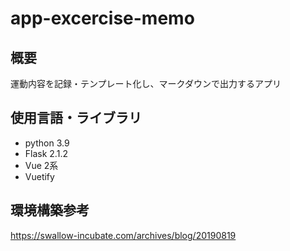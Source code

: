 # app-excercise-memo

## 概要
運動内容を記録・テンプレート化し、マークダウンで出力するアプリ

## 使用言語・ライブラリ
- python 3.9
- Flask 2.1.2
- Vue 2系
- Vuetify

## 環境構築参考
https://swallow-incubate.com/archives/blog/20190819